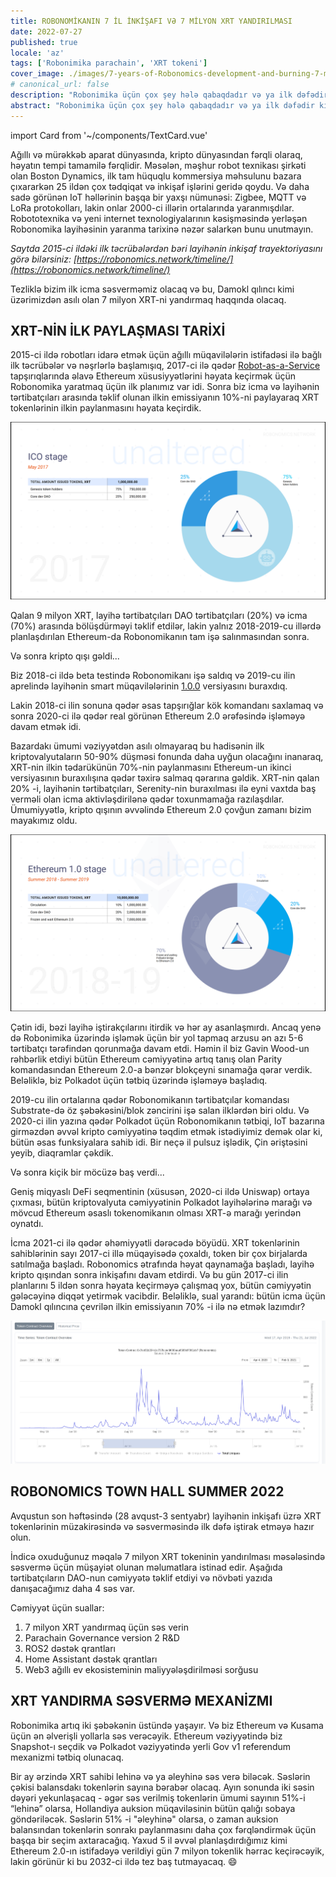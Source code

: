 ```yaml
---
title: ROBONOMİKANIN 7 İL İNKİŞAFI VƏ 7 MİLYON XRT YANDIRILMASI
date: 2022-07-27
published: true
locale: 'az'
tags: ['Robonimika parachain', 'XRT tokeni']
cover_image: ./images/7-years-of-Robonomics-development-and-burning-7-million-XRT/7-years-of-Robonomics-development-and-burning-7-million-XRT.jpg
# canonical_url: false
description: "Robonimika üçün çox şey hələ qabaqdadır və ya ilk dəfədir ki, baş verir."
abstract: "Robonimika üçün çox şey hələ qabaqdadır və ya ilk dəfədir ki, baş verir."
---
```

import Card from '~/components/TextCard.vue'

Ağıllı və mürəkkəb aparat dünyasında, kripto dünyasından fərqli olaraq, həyatın tempi tamamilə fərqlidir. Məsələn, məşhur robot texnikası şirkəti olan Boston Dynamics, ilk tam hüquqlu kommersiya məhsulunu bazara çıxararkən 25 ildən çox tədqiqat və inkişaf işlərini geridə qoydu. Və daha sadə görünən IoT həllərinin başqa bir yaxşı nümunəsi: Zigbee, MQTT və LoRa protokolları, lakin onlar 2000-ci illərin ortalarında yaranmışdılar. Robototexnika və yeni internet texnologiyalarının kəsişməsində yerləşən Robonomika layihəsinin yaranma tarixinə nəzər salarkən bunu unutmayın.

*Saytda 2015-ci ildəki ilk təcrübələrdən bəri layihənin inkişaf trayektoriyasını görə bilərsiniz: [https://robonomics.network/timeline/](https://robonomics.network/timeline/)*

Tezliklə bizim ilk icma səsverməmiz olacaq və bu, Damokl qılıncı kimi üzərimizdən asılı olan 7 milyon XRT-ni yandırmaq haqqında olacaq.

## XRT-NİN İLK PAYLAŞMASI TARİXİ

2015-ci ildə robotları idarə etmək üçün ağıllı müqavilələrin istifadəsi ilə bağlı ilk təcrübələr və nəşrlərlə başlamışıq, 2017-ci ilə qədər [Robot-as-a-Service](https://en.wikipedia.org/wiki/Robot_as_a_service)  tapşırıqlarında əlavə Ethereum xüsusiyyətlərini həyata keçirmək üçün Robonomika yaratmaq üçün ilk planımız var idi. Sonra biz icma və layihənin tərtibatçıları arasında təklif olunan ilkin emissiyanın 10%-ni paylayaraq XRT tokenlərinin ilkin paylanmasını həyata keçirdik. 

![ICO Stage](./images/7-years-of-Robonomics-development-and-burning-7-million-XRT/7-years-img-1.png)

Qalan 9 milyon XRT, layihə tərtibatçıları DAO tərtibatçıları (20%) və icma (70%) arasında bölüşdürməyi təklif etdilər, lakin yalnız 2018-2019-cu illərdə planlaşdırılan Ethereum-da Robonomikanın tam işə salınmasından sonra.

Və sonra kripto qışı gəldi...

Biz 2018-ci ildə beta testində Robonomikanı işə saldıq və 2019-cu ilin aprelində layihənin smart müqavilələrinin [1.0.0](https://github.com/airalab/robonomics_contracts/releases/tag/v1.0) versiyasını buraxdıq.

Lakin 2018-ci ilin sonuna qədər əsas tapşırığlar kök komandanı saxlamaq və sonra 2020-ci ilə qədər real görünən Ethereum 2.0 ərəfəsində işləməyə davam etmək idi.

Bazardakı ümumi vəziyyətdən asılı olmayaraq bu hadisənin ilk kriptovalyutaların 50-90% düşməsi fonunda daha uyğun olacağını inanaraq, XRT-nin ilkin tədarükünün 70%-nin paylanmasını Ethereum-un ikinci versiyasının buraxılışına qədər təxirə salmaq qərarına gəldik. XRT-nin qalan 20% -i, layihənin tərtibatçıları, Serenity-nin buraxılması ilə eyni vaxtda baş verməli olan icma aktivləşdirilənə qədər toxunmamağa razılaşdılar. Ümumiyyətlə, kripto qışının əvvəlində Ethereum 2.0 çovğun zamanı bizim mayakımız oldu.

![Ethereum 1.0 Stage](./images/7-years-of-Robonomics-development-and-burning-7-million-XRT/7-years-img-2.png)

Çətin idi, bəzi layihə iştirakçılarını itirdik və hər ay asanlaşmırdı. Ancaq yenə də Robonimika üzərində işləmək üçün bir yol tapmaq arzusu ən azı 5-6 tərtibatçı tərəfindən qorunmağa davam etdi. Həmin il biz Gavin Wood-un rəhbərlik etdiyi bütün Ethereum cəmiyyətinə artıq tanış olan Parity komandasından Ethereum 2.0-a bənzər blokçeyni sınamağa qərar verdik. Beləliklə, biz Polkadot üçün tətbiq üzərində işləməyə başladıq.

2019-cu ilin ortalarına qədər Robonomikanın tərtibatçılar komandası Substrate-də öz şəbəkəsini/blok zəncirini işə salan ilklərdən biri oldu. Və 2020-ci ilin yazına qədər Polkadot üçün Robonomikanın tətbiqi, IoT bazarına girməzdən əvvəl kripto cəmiyyətinə təqdim etmək istədiyimiz demək olar ki, bütün əsas funksiyalara sahib idi. Bir neçə il pulsuz işlədik, Çin əriştəsini yeyib, diaqramlar çəkdik.

Və sonra kiçik bir möcüzə baş verdi...

Geniş miqyaslı DeFi seqmentinin (xüsusən, 2020-ci ildə Uniswap) ortaya çıxması, bütün kriptovalyuta cəmiyyətinin Polkadot layihələrinə marağı və mövcud Ethereum əsaslı tokenomikanın olması XRT-ə marağı yerindən oynatdı.

İcma 2021-ci ilə qədər əhəmiyyətli dərəcədə böyüdü. XRT tokenlərinin sahiblərinin sayı 2017-ci illə müqayisədə çoxaldı, token bir çox birjalarda satılmağa başladı. Robonomics ətrafında həyat qaynamağa başladı, layihə kripto qışından sonra inkişafını davam etdirdi. Və bu gün 2017-ci ilin planlarını 5 ildən sonra həyata keçirməyə çalışmaq yox, bütün cəmiyyətin gələcəyinə diqqət yetirmək vacibdir. Beləliklə, sual yarandı: bütün icma üçün Damokl qılıncına çevrilən ilkin emissiyanın 70% -i ilə nə etmək lazımdır?

![Token contract overview](./images/7-years-of-Robonomics-development-and-burning-7-million-XRT/7-years-img-3.png)

## ROBONOMICS TOWN HALL SUMMER 2022

Avqustun son həftəsində (28 avqust-3 sentyabr) layihənin inkişafı üzrə XRT tokenlərinin müzakirəsində və səsverməsində ilk dəfə iştirak etməyə hazır olun.

İndicə oxuduğunuz məqalə 7 milyon XRT tokeninin yandırılması məsələsində səsvermə üçün müşayiət olunan məlumatlara istinad edir. Aşağıda tərtibatçıların DAO-nun cəmiyyətə təklif etdiyi və növbəti yazıda danışacağımız daha 4 səs var.

Cəmiyyət üçün suallar:

1. 7 milyon XRT yandırmaq üçün səs verin
2. Parachain Governance version 2 R&D
3. ROS2 dəstək qrantları
4. Home Assistant dəstək qrantları
5. Web3 ağıllı ev ekosisteminin maliyyələşdirilməsi sorğusu

## XRT YANDIRMA SƏSVERMƏ MEXANİZMI

Robonimika artıq iki şəbəkənin üstündə yaşayır. Və biz Ethereum və Kusama üçün ən əlverişli yollarla səs verəcəyik. Ethereum vəziyyətində biz Snapshot-ı seçdik və Polkadot vəziyyətində yerli Gov v1 referendum mexanizmi tətbiq olunacaq.

Bir ay ərzində XRT sahibi lehinə və ya əleyhinə səs verə biləcək. Səslərin çəkisi balansdakı tokenlərin sayına bərabər olacaq. Ayın sonunda iki səsin dəyəri yekunlaşacaq - əgər səs verilmiş tokenlərin ümumi sayının 51%-i “lehinə” olarsa, Hollandiya auksion müqaviləsinin bütün qalığı sobaya göndəriləcək. Səslərin 51% -i "əleyhinə" olarsa, o zaman auksion balansından tokenlərin sonrakı paylanmasını daha çox fərqləndirmək üçün başqa bir seçim axtaracağıq. Yaxud 5 il əvvəl planlaşdırdığımız kimi Ethereum 2.0-ın istifadəyə verildiyi gün 7 milyon tokenlik hərrac keçirəcəyik, lakin görünür ki bu 2032-ci ildə tez baş tutmayacaq. 😄